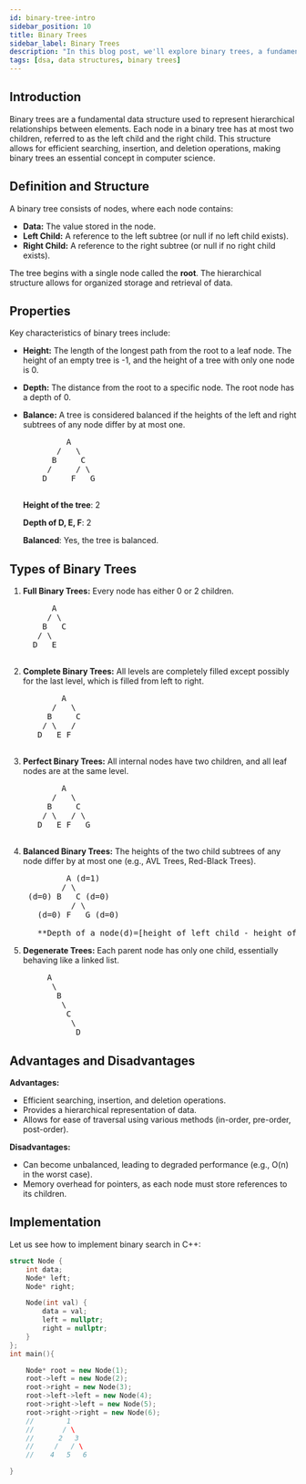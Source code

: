 ```yaml
---
id: binary-tree-intro
sidebar_position: 10
title: Binary Trees
sidebar_label: Binary Trees
description: "In this blog post, we'll explore binary trees, a fundamental data structure in computer science that enables efficient data organization and retrieval."
tags: [dsa, data structures, binary trees]
---
```


## Introduction
Binary trees are a fundamental data structure used to represent hierarchical relationships between elements. Each node in a binary tree has at most two children, referred to as the left child and the right child. This structure allows for efficient searching, insertion, and deletion operations, making binary trees an essential concept in computer science.

## Definition and Structure
A binary tree consists of nodes, where each node contains:
- **Data:** The value stored in the node.
- **Left Child:** A reference to the left subtree (or null if no left child exists).
- **Right Child:** A reference to the right subtree (or null if no right child exists).

The tree begins with a single node called the **root**. The hierarchical structure allows for organized storage and retrieval of data.

## Properties
Key characteristics of binary trees include:
- **Height:** The length of the longest path from the root to a leaf node. The height of an empty tree is -1, and the height of a tree with only one node is 0.
- **Depth:** The distance from the root to a specific node. The root node has a depth of 0.
- **Balance:** A tree is considered balanced if the heights of the left and right subtrees of any node differ by at most one.
    <pre>         A
         /   \
        B     C
       /     / \
      D     F   G
    </pre>
    **Height of the tree**: 2

    **Depth of D, E, F**: 2

    **Balanced**: Yes, the tree is balanced.


## Types of Binary Trees
1. **Full Binary Trees:** Every node has either 0 or 2 children.
    <pre>      A
        / \
       B   C
      / \   
     D   E 
    </pre>

2. **Complete Binary Trees:** All levels are completely filled except possibly for the last level, which is filled from left to right.
    <pre>        A
         /   \
        B     C
       / \   / 
      D   E F   
    </pre>
3. **Perfect Binary Trees:** All internal nodes have two children, and all leaf nodes are at the same level.
    <pre>        A
         /   \
        B     C
       / \   / \
      D   E F   G
    </pre>
4. **Balanced Binary Trees:** The heights of the two child subtrees of any node differ by at most one (e.g., AVL Trees, Red-Black Trees).
   <pre>         A (d=1)
           / \ 
    (d=0) B   C (d=0)
             / \ 
      (d=0) F   G (d=0)

      **Depth of a node(d)=[height of left child - height of right child]**</pre>


5. **Degenerate Trees:** Each parent node has only one child, essentially behaving like a linked list.
    <pre>
        A
         \
          B
           \
            C
             \
              D</pre>
## Advantages and Disadvantages
**Advantages:**
- Efficient searching, insertion, and deletion operations.
- Provides a hierarchical representation of data.
- Allows for ease of traversal using various methods (in-order, pre-order, post-order).

**Disadvantages:**
- Can become unbalanced, leading to degraded performance (e.g., O(n) in the worst case).
- Memory overhead for pointers, as each node must store references to its children.

## Implementation

Let us see how to implement binary search in C++:
```cpp
struct Node {
    int data;
    Node* left;
    Node* right;

    Node(int val) {
        data = val;
        left = nullptr;
        right = nullptr;
    }
};
int main(){

    Node* root = new Node(1);
    root->left = new Node(2);
    root->right = new Node(3);
    root->left->left = new Node(4);
    root->right->left = new Node(5);
    root->right->right = new Node(6);
    //        1
    //       / \
    //      2   3
    //     /   / \
    //    4   5   6

}
```



